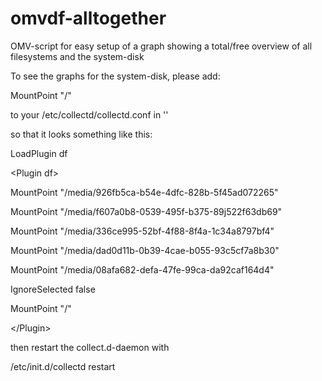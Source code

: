omvdf-alltogether
=================

OMV-script for easy setup of a graph showing a total/free overview of all filesystems
and the system-disk

To see the graphs for the system-disk, please add:

MountPoint "/"

to your /etc/collectd/collectd.conf in '<Plugin df>'

so that it looks something like this:

LoadPlugin df

\<Plugin df\>

MountPoint "/media/926fb5ca-b54e-4dfc-828b-5f45ad072265"

MountPoint "/media/f607a0b8-0539-495f-b375-89j522f63db69"

MountPoint "/media/336ce995-52bf-4f88-8f4a-1c34a8797bf4"

MountPoint "/media/dad0d11b-0b39-4cae-b055-93c5cf7a8b30"

MountPoint "/media/08afa682-defa-47fe-99ca-da92caf164d4"

IgnoreSelected false

MountPoint "/"

\</Plugin\>

then restart the collect.d-daemon with 

/etc/init.d/collectd restart
